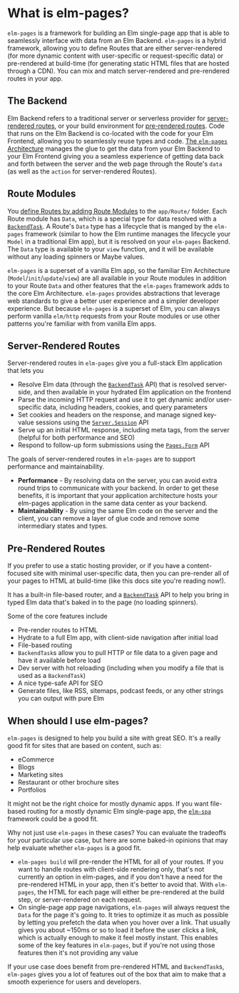 # What is elm-pages?

`elm-pages` is a framework for building an Elm single-page app that is able to seamlessly interface with data from an Elm Backend. `elm-pages` is a hybrid framework, allowing you to define Routes that are either server-rendered
(for more dynamic content with user-specific or request-specific data) or pre-rendered at build-time (for generating static HTML files that are hosted through a CDN). You can mix and match server-rendered and pre-rendered routes in your app.

## The Backend

Elm Backend refers to a traditional server or serverless provider for [server-rendered routes](#server-rendered-routes), or your build environment for [pre-rendered routes](#pre-rendered-routes). Code that runs on the Elm Backend is co-located with the code for your Elm Frontend, allowing you to seamlessly reuse types and code. [The `elm-pages` Architecture](/docs/architecture) manages the glue to get the data from your Elm Backend to your Elm Frontend giving you a seamless experience of getting data back and forth between the server and the web page through the Route's `data` (as well as the `action` for server-rendered Routes).

## Route Modules

You [define Routes by adding Route Modules](/docs/file-based-routing) to the `app/Route/` folder. Each Route module has `Data`, which is a special type for data resolved with a [`BackendTask`](https://package.elm-lang.org/packages/dillonkearns/elm-pages-v3-beta/latest/BackendTask). A Route's `Data` type has a lifecycle that is manged by the `elm-pages` framework (similar to how the Elm runtime manages the lifecycle your `Model` in a traditional Elm app), but it is resolved on your `elm-pages` Backend. The `Data` type is available to your `view` function, and it will be available without any loading spinners or Maybe values.

`elm-pages` is a superset of a vanilla Elm app, so the familiar Elm Architecture (`Model`/`init`/`update`/`view`) are all available in your Route modules in addition to your Route `Data` and other features that the `elm-pages` framework adds to the core Elm Architecture. `elm-pages` provides abstractions that leverage web standards to give a better user experience and a simpler developer experience. But because `elm-pages` is a superset of Elm, you can always perform vanilla `elm/http` requests from your Route modules or use other patterns you're familiar with from vanilla Elm apps.

## Server-Rendered Routes

Server-rendered routes in `elm-pages` give you a full-stack Elm application that lets you

- Resolve Elm data (through the [`BackendTask`](https://package.elm-lang.org/packages/dillonkearns/elm-pages-v3-beta/latest/BackendTask) API) that is resolved server-side, and then available in your hydrated Elm application on the frontend
- Parse the incoming HTTP request and use it to get dynamic and/or user-specific data, including headers, cookies, and query parameters
- Set cookies and headers on the response, and manage signed key-value sessions using the [`Server.Session`](https://package.elm-lang.org/packages/dillonkearns/elm-pages-v3-beta/latest/Server-Session) API
- Serve up an initial HTML response, including meta tags, from the server (helpful for both performance and SEO)
- Respond to follow-up form submissions using the [`Pages.Form`](https://package.elm-lang.org/packages/dillonkearns/elm-pages-v3-beta/latest/Pages-Form) API

The goals of server-rendered routes in `elm-pages` are to support performance and maintainability.

- **Performance** - By resolving data on the server, you can avoid extra round trips to communicate with your backend. In order to get these benefits, it is important that your application architecture hosts your elm-pages application in the same data center as your backend.
- **Maintainability** - By using the same Elm code on the server and the client, you can remove a layer of glue code and remove some intermediary states and types.

## Pre-Rendered Routes

If you prefer to use a static hosting provider, or if you have a content-focused site with minimal user-specific data, then you can pre-render all of your pages to HTML at build-time (like this docs site you're reading now!).

It has a built-in file-based router, and a [`BackendTask`](https://package.elm-lang.org/packages/dillonkearns/elm-pages/latest/BackendTask) API to help you bring in typed Elm data that's baked in to the page (no loading spinners).

Some of the core features include

- Pre-render routes to HTML
- Hydrate to a full Elm app, with client-side navigation after initial load
- File-based routing
- `BackendTask`s allow you to pull HTTP or file data to a given page and have it available before load
- Dev server with hot reloading (including when you modify a file that is used as a `BackendTask`)
- A nice type-safe API for SEO
- Generate files, like RSS, sitemaps, podcast feeds, or any other strings you can output with pure Elm

## When should I use elm-pages?

`elm-pages` is designed to help you build a site with great SEO. It's a really good fit for sites that are based on content, such as:

- eCommerce
- Blogs
- Marketing sites
- Restaurant or other brochure sites
- Portfolios

It might not be the right choice for mostly dynamic apps. If you want file-based routing for a mostly dynamic Elm single-page app, the [`elm-spa`](https://elm-spa.dev/) framework could be a good fit.

Why not just use `elm-pages` in these cases? You can evaluate the tradeoffs for your particular use case, but here are some baked-in opinions that may help evaluate whether `elm-pages` is a good fit.

- `elm-pages build` will pre-render the HTML for all of your routes. If you want to handle routes with client-side rendering only, that's not currently an option in elm-pages, and if you don't have a need for the pre-rendered HTML in your app, then it's better to avoid that. With `elm-pages`, the HTML for each page will either be pre-rendered at the build step, or server-rendered on each request.
- On single-page app page navigations, `elm-pages` will always request the `Data` for the page it's going to. It tries to optimize it as much as possible by letting you prefetch the data when you hover over a link. That usually gives you about ~150ms or so to load it before the user clicks a link, which is actually enough to make it feel mostly instant. This enables some of the key features in `elm-pages`, but if you're not using those features then it's not providing any value

If your use case does benefit from pre-rendered HTML and `BackendTask`s, `elm-pages` gives you a lot of features out of the box that aim to make that a smooth experience for users and developers.
